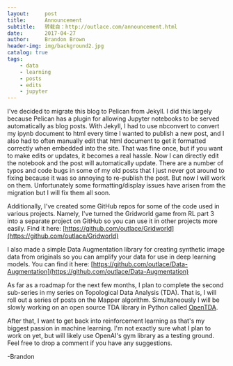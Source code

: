 ```yaml
---
layout:     post
title:      Announcement
subtitle:   转载自：http://outlace.com/announcement.html
date:       2017-04-27
author:     Brandon Brown
header-img: img/background2.jpg
catalog: true
tags:
    - data
    - learning
    - posts
    - edits
    - jupyter
---
```


I've decided to migrate this blog to Pelican from Jekyll. I did this largely because
Pelican has a plugin for allowing Jupyter notebooks to be served automatically
as blog posts. With Jekyll, I had to use nbconvert to convert my ipynb document to html
every time I wanted to publish a new post, and I also had to often manually edit that html document to get it formatted correctly when embedded into the site. That was fine once, but if you want to make
edits or updates, it becomes a real hassle. Now I can directly edit the notebook
and the post will automatically update. There are a number of typos and code bugs
in some of my old posts that I just never got around to fixing because it was
so annoying to re-publish the post. But now I will work on them. Unfortunately some formatting/display
issues have arisen from the migration but I will fix them all soon.

Additionally, I've created some GitHub repos for some of the code used in various projects.
Namely, I've turned the Gridworld game from RL part 3 into a separate project on GitHub
so you can use it in other projects more easily. Find it here: [https://github.com/outlace/Gridworld](https://github.com/outlace/Gridworld)

I also made a simple Data Augmentation library for creating synthetic image data
from originals so you can amplify your data for use in deep learning models.
You can find it here: [https://github.com/outlace/Data-Augmentation](https://github.com/outlace/Data-Augmentation)

As far as a roadmap for the next few months, I plan to complete the second
sub-series in my series on Topological Data Analysis (TDA). That is, I will roll out
a series of posts on the Mapper algorithm. Simultaneously I will be slowly working on
an open source TDA library in Python called [OpenTDA](https://github.com/outlace/OpenTDA).

After that, I want to get back into reinforcement learning as that's my biggest passion
in machine learning. I'm not exactly sure what I plan to work on yet, but will likely
use OpenAI's gym library as a testing ground. Feel free to drop a comment if you have any suggestions.

-Brandon
